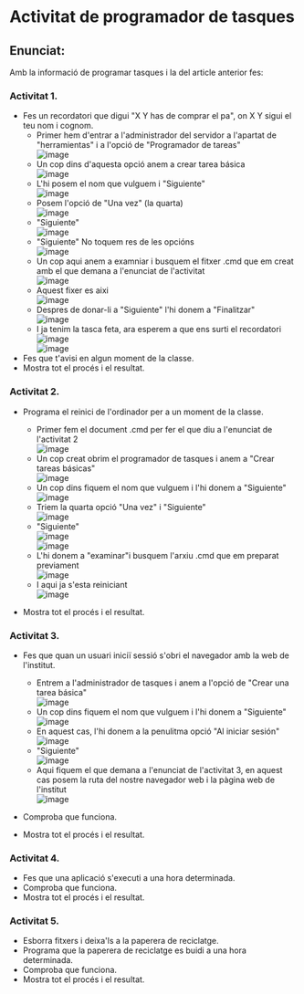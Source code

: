 # Activitat de programador de tasques

## Enunciat:

Amb la informació de programar tasques i la del article anterior fes:

### Activitat 1.

- Fes un recordatori que digui "X Y has de comprar el pa", on X Y sigui el teu nom i cognom. <br>
    - Primer hem d'entrar a  l'administrador del servidor a l'apartat de "herramientas" i a l'opció de "Programador de tareas"<br>
          ![image](https://github.com/user-attachments/assets/bf97310e-0832-48fa-a560-c45ee2940931)<br>
    - Un cop dins d'aquesta opció anem a crear tarea básica<br>
        ![image](https://github.com/user-attachments/assets/41dec55f-0d68-471c-8393-0b46592ebae2)<br>
    - L'hi posem el nom que vulguem i "Siguiente"<br>
        ![image](https://github.com/user-attachments/assets/8c3b64ec-da9c-4417-8efe-8e72a623800d)<br>
    - Posem l'opció de "Una vez" (la quarta)<br>
        ![image](https://github.com/user-attachments/assets/561dd87d-8185-41aa-822d-0f68092a5024)<br>
    - "Siguiente"<br>
        ![image](https://github.com/user-attachments/assets/dbd26416-15d4-45d4-8d5f-875662e996ce)<br>
    - "Siguiente" No toquem res de les opcións<br>
        ![image](https://github.com/user-attachments/assets/a0953724-7be4-4df2-8419-682fa8487982)<br>
    - Un cop aqui anem a examniar i busquem el fitxer .cmd que em creat amb el que demana a l'enunciat de l'activitat<br>
        ![image](https://github.com/user-attachments/assets/c62382fe-6b54-4285-b218-0402356c495f)<br>
    - Aquest fixer es aixi<br>
        ![image](https://github.com/user-attachments/assets/713e5096-26b0-4918-b6ca-8e7c02dca86d)<br>
    - Despres de donar-li a "Siguiente" l'hi donem a "Finalitzar"<br>
        ![image](https://github.com/user-attachments/assets/69c99b48-a5c2-4c50-9d5b-78a581105005)<br>
    - I ja tenim la tasca feta, ara esperem a que ens surti el recordatori<br>
        ![image](https://github.com/user-attachments/assets/d24173bc-fc26-43c0-802a-329d6198b596)<br>
        ![image](https://github.com/user-attachments/assets/fdb10a2d-9854-426a-a275-1a1125f23d53)<br>
- Fes que t'avisi en algun moment de la classe.
- Mostra tot el procés i el resultat.

### Activitat 2.

- Programa el reinici de l'ordinador per a un moment de la classe.<br>
    - Primer fem el document .cmd per fer el que diu a l'enunciat de l'activitat 2<br>
        ![image](https://github.com/user-attachments/assets/9b85608a-2baf-4b85-b8bb-939acf261ab6)<br>
    - Un cop creat obrim el programador de tasques i anem a "Crear tareas básicas"<br>
        ![image](https://github.com/user-attachments/assets/fa340ef1-5310-4e4e-9948-e1f4b8acc9e5)<br>
    - Un cop dins fiquem el nom que vulguem i l'hi donem a "Siguiente"<br>
        ![image](https://github.com/user-attachments/assets/46579f43-5c0c-4939-81df-8d4af530fb6d)<br>
    - Triem la quarta opció "Una vez" i "Siguiente"<br>
        ![image](https://github.com/user-attachments/assets/5a38fc77-ba5e-4168-bbfa-cab9a92bed0e)<br>
    - "Siguiente"<br>
        ![image](https://github.com/user-attachments/assets/1ca859ee-b434-4170-a388-5ded3ea79d11)<br>
        ![image](https://github.com/user-attachments/assets/baec2e60-48ac-4b54-8975-96028ff500b0)<br>
    - L'hi donem a "examinar"i busquem l'arxiu .cmd que em preparat previament<br>
        ![image](https://github.com/user-attachments/assets/c7cd70e9-48d5-400b-b18d-4efad2a4c761)<br>
    - I aqui ja s'esta reiniciant<br>
        ![image](https://github.com/user-attachments/assets/c13b08af-d90e-4e24-83b6-18aec0b3007b)<br>

- Mostra tot el procés i el resultat.

### Activitat 3.

- Fes que quan un usuari iniciï sessió s'obri el navegador amb la web de l'institut.<br>
    - Entrem a l'administrador de tasques i anem a l'opció de "Crear una tarea básica"<br>
        ![image](https://github.com/user-attachments/assets/fe92e762-7d6e-49de-b08b-eb70d1d06d6b)<br>
    - Un cop dins fiquem el nom que vulguem i l'hi donem a "Siguiente"<br>
        ![image](https://github.com/user-attachments/assets/ae1b8592-1b7a-4d47-af66-b0a34ff29790)<br>
    - En aquest cas, l'hi donem a la penulitma opció "Al iniciar sesión"<br>
        ![image](https://github.com/user-attachments/assets/6c301bde-2008-47b4-8528-32c6753b9b47)<br>
    - "Siguiente"<br>
        ![image](https://github.com/user-attachments/assets/6e0560e8-149f-46fd-a31b-5d4719e688ef)<br>
    - Aqui fiquem el que demana a l'enunciat de l'activitat 3, en aquest cas posem la ruta del nostre navegador web i la pàgina web de l'institut<br>
        ![image](https://github.com/user-attachments/assets/7111a42b-7f21-4869-90e3-6d28f0343d40)<br>





- Comproba que funciona.
- Mostra tot el procés i el resultat.

### Activitat 4.

- Fes que una aplicació s'executi a una hora determinada.
- Comproba que funciona.
- Mostra tot el procés i el resultat.

### Activitat 5.

- Esborra fitxers i deixa'ls a la paperera de reciclatge.
- Programa que la paperera de reciclatge es buidi a una hora determinada.
- Comproba que funciona.
- Mostra tot el procés i el resultat.
